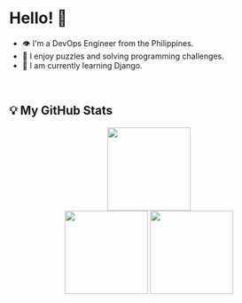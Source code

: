 
# Hello! 👋 

- 👁 I'm a DevOps Engineer from the Philippines.
- 🚀 I enjoy puzzles and solving programming challenges.
- 🔎 I am currently learning Django.

<br/>

## 💡 My GitHub Stats 

<div align="center">
  <img src="https://streak-stats.demolab.com&user=cymophic&locale=en&mode=daily&hide_border=false&background=222222&currStreakNum=E4E4E4&sideNums=E4E4E4&currStreakLabel=FB8C00&sideLabels=E4E4E4&dates=E4E4E4&date_format=n/j[/y]&border=838383&card_width=437&" height="150"/>
<br/> 
  <img src="https://github-readme-stats.vercel.app/api/top-langs?username=cymophic&layout=compact&langs_count=6&bg_color=222222&title_color=E4E4E4&text_color=E4E4E4&border_color=838383&exclude_repo=&card_width=370&" height="150"/>
  <img src="https://github-readme-stats.vercel.app/api?username=cymophic&bg_color=222222&show_icons=true&icon_color=FB8C00&title_color=E4E4E4&text_color=E4E4E4&border_color=838383&card_width=326&" height="150"/>
</div>

###
